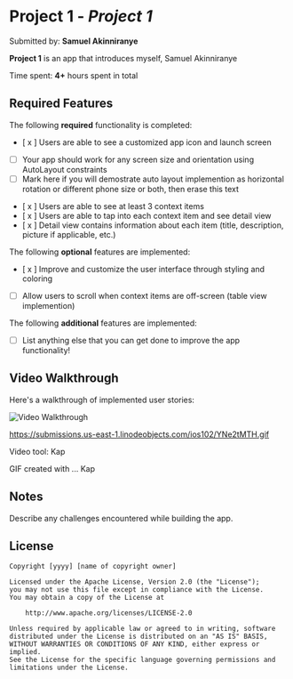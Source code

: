 # Project 1 - *Project 1*

Submitted by: **Samuel Akinniranye**

**Project 1** is an app that introduces myself, Samuel Akinniranye 

Time spent: **4+** hours spent in total

## Required Features

The following **required** functionality is completed:

- [ x ] Users are able to see a customized app icon and launch screen
- [ ] Your app should work for any screen size and orientation using AutoLayout constraints
- [ ] Mark here if you will demostrate auto layout implemention as horizontal rotation or different phone size or both, then erase this text
- [ x ] Users are able to see at least 3 context items
- [ x ] Users are able to tap into each context item and see detail view
- [ x ] Detail view contains information about each item (title, description, picture if applicable, etc.)
 
The following **optional** features are implemented:

- [ x ] Improve and customize the user interface through styling and coloring
- [ ] Allow users to scroll when context items are off-screen (table view implemention)

The following **additional** features are implemented:

- [ ] List anything else that you can get done to improve the app functionality!

## Video Walkthrough

Here's a walkthrough of implemented user stories:

<img src='http://i.imgur.com/link/to/your/gif/file.gif' title='Video Walkthrough' width='' alt='Video Walkthrough' />

https://submissions.us-east-1.linodeobjects.com/ios102/YNe2tMTH.gif

<!-- Replace this with whatever GIF tool you used! --> Video tool: Kap
GIF created with ...  Kap
<!-- Recommended tools:
[Kap](https://getkap.co/) for macOS
[ScreenToGif](https://www.screentogif.com/) for Windows
[peek](https://github.com/phw/peek) for Linux. -->

## Notes

Describe any challenges encountered while building the app.

## License

    Copyright [yyyy] [name of copyright owner]

    Licensed under the Apache License, Version 2.0 (the "License");
    you may not use this file except in compliance with the License.
    You may obtain a copy of the License at

        http://www.apache.org/licenses/LICENSE-2.0

    Unless required by applicable law or agreed to in writing, software
    distributed under the License is distributed on an "AS IS" BASIS,
    WITHOUT WARRANTIES OR CONDITIONS OF ANY KIND, either express or implied.
    See the License for the specific language governing permissions and
    limitations under the License.
